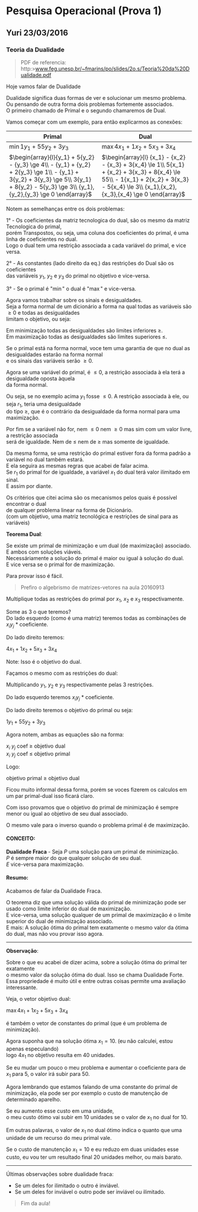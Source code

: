 # Pesquisa Operacional (Prova 1)  
## Yuri 23/03/2016  
### Teoria da Dualidade  

> PDF de referencia:  
> http:>www.feg.unesp.br/~fmarins/po/slides/2o.s/Teoria%20da%20Dualidade.pdf  

Hoje vamos falar de Dualidade  

Dualidade significa duas formas de ver e solucionar um mesmo problema.  
Ou pensando de outra forma dois problemas fortemente associados.  
O primeiro chamado de Primal e o segundo chamaremos de Dual.  

Vamos começar com um exemplo, para então explicarmos as conexões:  

Primal             |            Dual
|--|--|
$\min 1{y_1} + 55{y_2} + 3{y_3}$|$\max 4{x_1} + 1{x_2} + 5{x_3} + 3{x_4}$
$\begin{array}{l}{y_1} + 5{y_2} - {y_3} \ge 4\\   - {y_1} + {y_2} + 2{y_3} \ge 1\\   - {y_1} + 3{y_2} + 3{y_3} \ge 5\\  3{y_1} + 8{y_2} - 5{y_3} \ge 3\\  {y_1},{y_2},{y_3} \ge 0  \end{array}$ | $\begin{array}{l} {x_1} - {x_2} - {x_3} + 3{x_4} \le 1\\ 5{x_1} + {x_2} + 3{x_3} + 8{x_4} \le 55\\  - 1{x_1} + 2{x_2} + 3{x_3} - 5{x_4} \le 3\\ {x_1},{x_2},{x_3},{x_4} \ge 0 \end{array}$

Notem as semelhanças entre os dois problemas:  

1° - Os coeficientes da matriz tecnologica do dual, são os mesmo da matriz Tecnologica do primal,  
porém Transpostos, ou seja, uma coluna dos coeficientes do primal, é uma linha de coeficientes no dual.  
Logo o dual tem uma restrição associada a cada variável do primal, e vice versa.  

2° - As constantes (lado direito da eq.) das restrições do Dual são os coeficientes  
das variáveis $y_1$, $y_2$ e $y_3$ do primal no objetivo e vice-versa.

3° - Se o primal é "$\min$" o dual é "$\max$" e vice-versa.  

Agora vamos trabalhar sobre os sinais e desigualdades.  
Seja a forma normal de um dicionário a forma na qual todas as variáveis são $\ge 0$ e todas as desigualdades  
limitam o objetivo, ou seja:  

 Em minimização todas as desigualdades são limites inferiores $\ge$.  
  Em maximização todas as desigualdades são limites superiores $\le$.

Se o primal está na forma normal, voce tem uma garantia de que no dual as desigualdades estarão na forma normal  
e os sinais das variáveis serão $\ge 0$.  

Agora se uma variável do primal, é $\le 0$, a restrição associada à ela terá a desigualdade oposta àquela  
da forma normal.  

Ou seja, se no exemplo acima $y_1$ fosse $\le 0$. A restrição associada à ele, ou seja $r_1$, teria uma desigualdade  
do tipo $\ge$, que é o contrário da desigualdade da forma normal para uma maximização.  

Por fim se a variável não for, nem $\le 0$ nem $\ge 0$ mas sim com um valor livre, a restrição associada  
será de igualdade. Nem de $\le$ nem de $\ge$ mas somente de igualdade.  

Da mesma forma, se uma restrição do primal estiver fora da forma padrão a variável no dual também estará.  
E ela seguira as mesmas regras que acabei de falar acima.  
Se $r_1$ do primal for de igualdade, a variável $x_1$ do dual terá valor ilimitado em sinal.  
E assim por diante.  

Os critérios que citei acima são os mecanismos pelos quais é possível encontrar o dual  
de qualquer problema linear na forma de Dicionário.  
(com um objetivo, uma matriz tecnológica e restrições de sinal para as variáveis)  

**Teorema Dual**:

Se existe um primal de minimização e um dual (de maximização) associado. E ambos com soluções viáveis.  
Necessáriamente a solução do primal é maior ou igual à solução do dual.  
E vice versa se o primal for de maximização.  

Para provar isso é fácil.

> Prefiro o algebrismo de matrizes-vetores na aula 20160913  

Multiplique todas as restrições do primal por $x_1$, $x_2$ e $x_3$ respectivamente.  

Some as 3 o que teremos?  
Do lado esquerdo (como é uma matriz) teremos todas as combinações de $x_iy_j$ * coeficiente.  

Do lado direito teremos:  

$4 x_1 + 1 x_2 + 5 x_3 + 3 x_4$

Note: Isso é o objetivo do dual.  

Façamos o mesmo com as restrições do dual:  

Multiplicando $y_1$, $y_2$ e $y_3$ respectivamente pelas 3 restrições.  

Do lado esquerdo teremos $x_iy_j$ * coeficiente.  

Do lado direito teremos o objetivo do primal ou seja:  

$1 y_1 + 55 y_2 + 3 y_3$

Agora notem, ambas as equações são na forma:  

$x_i$ $y_j$ coef $\ge$ objetivo dual  
$x_i$ $y_j$ coef $\le$ objetivo primal  

Logo:

objetivo primal $\ge$ objetivo dual  

Ficou muito informal dessa forma, porém se voces fizerem os calculos em um par primal-dual isso ficará claro.  

Com isso provamos que o objetivo do primal de minimização é sempre menor ou igual ao objetivo de seu dual associado.

O mesmo vale para o inverso quando o problema primal é de maximização.

#### CONCEITO:

**Dualidade Fraca** - Seja $P$ uma solução para um primal de minimização.  
$P$ é sempre maior do que qualquer solução de seu dual.  
$E$ vice-versa para maximização.    

#### Resumo:

Acabamos de falar da Dualidade Fraca.

O teorema diz que uma solução válida do primal de minimização pode ser usado como limite inferior do dual de maximização.  
E vice-versa, uma solução qualquer de um primal de maximização é o limite superior do dual de minimização associado.  
E mais: A solução ótima do primal tem exatamente o mesmo valor da ótima do dual, mas não vou provar isso agora.  

* * * * * * * * * * * * *

**Observação**:

Sobre o que eu acabei de dizer acima, sobre a solução ótima do primal ter exatamente  
o mesmo valor da solução ótima do dual. Isso se chama Dualidade Forte.  
Essa propriedade é muito útil e entre outras coisas permite uma avaliação interessante.

Veja, o vetor objetivo dual:  

$\max 4 x_1 + 1 x_2 + 5 x_3 + 3 x_4$

é também o vetor de constantes do primal (que é um problema de minimização).  

Agora suponha que na solução ótima $x_1 = 10$. (eu não calculei, estou apenas especulando)  
logo $4 x_1$ no objetivo resulta em $40$ unidades.  

Se eu mudar um pouco o meu problema e aumentar o coeficiente para de $x_1$ para $5$, o valor irá subir para $50$.

Agora lembrando que estamos falando de uma constante do primal de minimização,
ela pode ser por exemplo o custo de manutenção de determinado aparelho.  

Se eu aumento esse custo em uma unidade,  
o meu custo ótimo vai subir em $10$ unidades se o valor de $x_1$ no dual for $10$.  

Em outras palavras, o valor de $x_1$ no dual ótimo indica o quanto que uma unidade de um recurso do meu primal vale.  

Se o custo de manutenção $x_1 = 10$ e eu reduzo em duas unidades esse custo, eu vou ter um resultado final $20$ unidades melhor, ou mais barato.  

* * * * * * * * * * * * * * * *  

Últimas observações sobre dualidade fraca:


- Se um deles for ilimitado o outro é inviável.  
- Se um deles for inviável o outro pode ser inviável ou ilimitado.

> Fim da aula!
